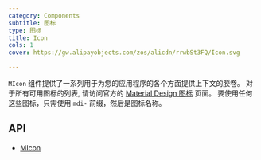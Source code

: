 ```yaml
---
category: Components
subtitle: 图标
type: 图标
title: Icon
cols: 1
cover: https://gw.alipayobjects.com/zos/alicdn/rrwbSt3FQ/Icon.svg

---
```


`MIcon` 组件提供了一系列用于为您的应用程序的各个方面提供上下文的胶卷。 对于所有可用图标的列表, 请访问官方的 [Material Design 图标](https://materialdesignicons.com/) 页面。
要使用任何这些图标，只需使用 `mdi-` 前缀，然后是图标名称。

## API

- [MIcon](/docs/api/MIcon)